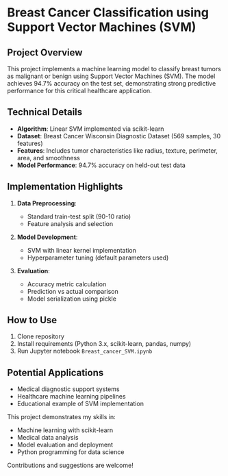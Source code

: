 # Breast Cancer Classification using Support Vector Machines (SVM)

## Project Overview
This project implements a machine learning model to classify breast tumors as malignant or benign using Support Vector Machines (SVM). The model achieves 94.7% accuracy on the test set, demonstrating strong predictive performance for this critical healthcare application.

## Technical Details
- **Algorithm**: Linear SVM implemented via scikit-learn
- **Dataset**: Breast Cancer Wisconsin Diagnostic Dataset (569 samples, 30 features)
- **Features**: Includes tumor characteristics like radius, texture, perimeter, area, and smoothness
- **Model Performance**: 94.7% accuracy on held-out test data

## Implementation Highlights
1. **Data Preprocessing**:
   - Standard train-test split (90-10 ratio)
   - Feature analysis and selection

2. **Model Development**:
   - SVM with linear kernel implementation
   - Hyperparameter tuning (default parameters used)

3. **Evaluation**:
   - Accuracy metric calculation
   - Prediction vs actual comparison
   - Model serialization using pickle

## How to Use
1. Clone repository
2. Install requirements (Python 3.x, scikit-learn, pandas, numpy)
3. Run Jupyter notebook `Breast_cancer_SVM.ipynb`

## Potential Applications
- Medical diagnostic support systems
- Healthcare machine learning pipelines
- Educational example of SVM implementation

This project demonstrates my skills in:
- Machine learning with scikit-learn
- Medical data analysis
- Model evaluation and deployment
- Python programming for data science

Contributions and suggestions are welcome!
